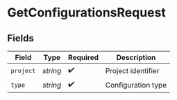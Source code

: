 # GetConfigurationsRequest


## Fields

| Field              | Type               | Required           | Description        |
| ------------------ | ------------------ | ------------------ | ------------------ |
| `project`          | *string*           | :heavy_check_mark: | Project identifier |
| `type`             | *string*           | :heavy_check_mark: | Configuration type |